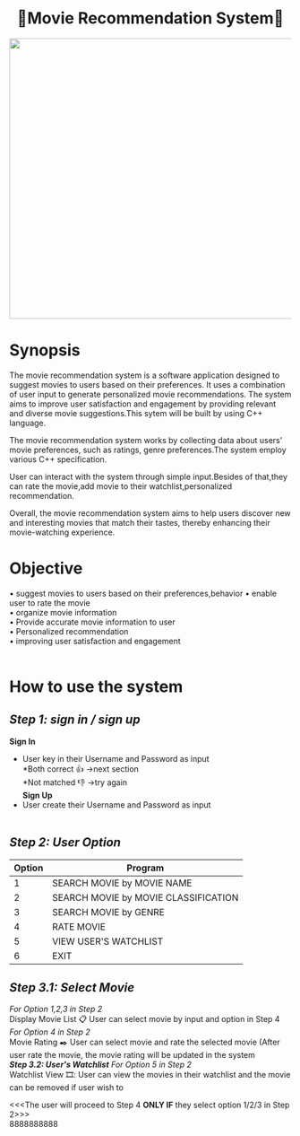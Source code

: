 <h1 align="center"> 🎥Movie Recommendation System🎥 </h1>
<image src = "image/MOVIE.jpg" width="2000" height="500">
  
# Synopsis
The movie recommendation system is a software application designed to suggest movies to users based on their preferences. It uses a combination of user input to generate personalized movie recommendations. The system aims to improve user satisfaction and engagement by providing relevant and diverse movie suggestions.This sytem will be built by using C++ language.

The movie recommendation system works by collecting data about users' movie preferences, such as ratings, genre preferences.The system employ various C++ specification.

User can interact with the system through simple input.Besides of that,they can rate the movie,add movie to their watchlist,personalized recommendation.

Overall, the movie recommendation system aims to help users discover new and interesting movies that match their tastes, thereby enhancing their movie-watching experience.

# Objective
• suggest movies to users based on their preferences,behavior
• enable user to rate the movie <br>
• organize movie information<br>
• Provide accurate movie information to user<br>
• Personalized recommendation<br>
• improving user satisfaction and engagement<br> <br>

# How to use the system
## ***Step 1: sign in / sign up*** <br>
**Sign In**
  - User key in their Username and Password as input <br>
    *Both correct :+1: ->next section <br>
    *Not matched :-1: ->try again <br>
**Sign Up**
  - User create their Username and Password as input <br> <br>

## ***Step 2: User Option***
|Option|Program|
|---|---|
|1|SEARCH MOVIE by MOVIE NAME|
|2|SEARCH MOVIE by MOVIE CLASSIFICATION|
|3|SEARCH MOVIE by GENRE|
|4|RATE MOVIE|
|5|VIEW USER'S WATCHLIST|
|6|EXIT|

## ***Step 3.1: Select Movie***
*For Option 1,2,3 in Step 2* <br>
Display Movie List :clipboard: User can select movie by input and option in Step 4 <br>
*For Option 4 in Step 2* <br>
Movie Rating :black_nib: User can select movie and rate the selected movie (After user rate the movie, the movie rating will be updated in the system <br>
***Step 3.2: User's Watchlist***
*For Option 5 in Step 2* <br>
Watchlist View 🎞️: User can view the movies in their watchlist and the movie can be removed if user wish to

<<<The user will proceed to Step 4 **ONLY IF** they select option 1/2/3 in Step 2>>> <br>
8888888888

